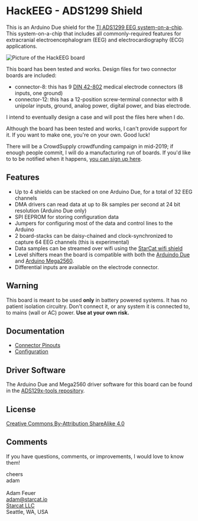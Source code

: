 # HackEEG - ADS1299 Shield

This is an Arduino Due shield for the 
[TI ADS1299 EEG system-on-a-chip](http://www.ti.com/product/ads1299). This 
system-on-a-chip that includes all commonly-required features for extracranial 
electroencephalogram (EEG) and electrocardiography (ECG) applications.

![Picture of the HackEEG board](https://raw.githubusercontent.com/adamfeuer/hackeeg-shield/master/hackeeg-shield.jpg)

This board has been tested and works. Design files for two connector boards
are included:

  * connector-8: this has 9 [DIN 42-802](https://en.wikipedia.org/wiki/EEG_DIN_connector) 
    medical electrode connectors (8 inputs, one ground)
  * connector-12: this has a 12-position screw-terminal connector with 8 unipolar inputs, ground, 
    analog power, digital power, and bias electrode.

I intend to eventually design a case and will post the files here when I do.

Although the board has been tested and works, I can't provide support for it.
If you want to make one, you're on your own. Good luck!

There will be a CrowdSupply crowdfunding campaign in mid-2019; if enough people 
commit, I will do a manufacturing run of boards. If you'd like to to be notified 
when it happens, [you can sign up here](http://starcat.io/hackeeg-shield).

## Features

* Up to 4 shields can be stacked on one Arduino Due, for a total of 32 EEG channels
* DMA drivers can read data at up to 8k samples per second at 24 bit resolution (Arduino Due only)
* SPI EEPROM for storing configuration data
* Jumpers for configuring most of the data and control lines to the Arduino
* 2 board-stacks can be daisy-chained and clock-synchronized to capture 64 EEG channels (this is experimental)
* Data samples can be streamed over wifi using the [StarCat wifi shield](http://starcat.io/wifi-shield)
* Level shifters mean the board is compatible with both the [Arduindo Due](ihttps://store.arduino.cc/usa/due) and 
[Arduino Mega2560](https://store.arduino.cc/usa/mega-2560-r3).
* Differential inputs are available on the electrode connector.

## Warning

This board is meant to be used **only** in battery powered systems. It has no patient isolation circuitry.
Don't connect it, or any system it is connected to, to mains (wall or AC) power. **Use at your own risk.**

## Documentation

* [Connector Pinouts](https://github.com/adamfeuer/hackeeg-shield/blob/master/docs/connectors.md)
* [Configuration](https://github.com/adamfeuer/hackeeg-shield/blob/master/docs/connectors.md)


## Driver Software

The Arduino Due and Mega2560 driver software for this board can be found in the [ADS129x-tools repository](https://github.com/adamfeuer/ADS129x-tools).


## License

[Creative Commons By-Attribution ShareAlike 4.0](https://creativecommons.org/licenses/by-sa/4.0/)


## Comments

If you have questions, comments, or improvements, I would love to know them!

cheers <br>
adam <br>
<br>
Adam Feuer <br>
adam@starcat.io<br>
[Starcat LLC](https://starcat.io)<br>
Seattle, WA, USA <br>


